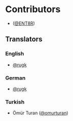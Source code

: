# Contributors
 
 * ([@ENT8R](https://github.com/ENT8R))

## Translators

### English

- [@rugk](https://github.com/rugk)

### German

- [@rugk](https://github.com/rugk)

### Turkish

-  Ömür Turan ([@omurturan](https://github.com/omurturan))


